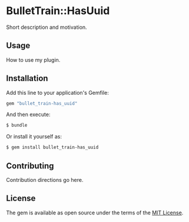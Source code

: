 # BulletTrain::HasUuid
Short description and motivation.

## Usage
How to use my plugin.

## Installation
Add this line to your application's Gemfile:

```ruby
gem "bullet_train-has_uuid"
```

And then execute:
```bash
$ bundle
```

Or install it yourself as:
```bash
$ gem install bullet_train-has_uuid
```

## Contributing
Contribution directions go here.

## License
The gem is available as open source under the terms of the [MIT License](https://opensource.org/licenses/MIT).
